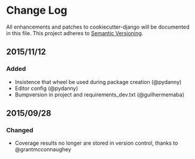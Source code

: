 # Change Log
All enhancements and patches to cookiecutter-django will be documented in this file.
This project adheres to [Semantic Versioning](http://semver.org/).

## 2015/11/12
### Added
- Insistence that wheel be used during package creation (@pydanny)
- Editor config (@pydanny)
- Bumpversion in project and requirements_dev.txt (@guilhermemaba)

## 2015/09/28
### Changed
* Coverage results no longer are stored in version control, thanks to @grantmcconnaughey
